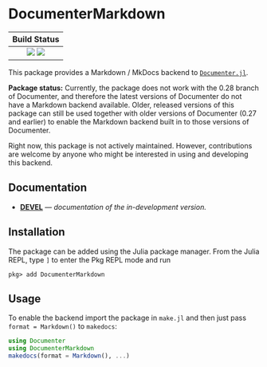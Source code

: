 # DocumenterMarkdown

| **Build Status**                                        |
|:-------------------------------------------------------:|
| [![][gha-img]][gha-url] [![][codecov-img]][codecov-url] |

This package provides a Markdown / MkDocs backend to [`Documenter.jl`][documenter].

**Package status:** Currently, the package does not work with the 0.28 branch of Documenter, and
therefore the latest versions of Documenter do not have a Markdown backend available.
Older, released versions of this package can still be used together with older versions of Documenter (0.27
and earlier) to enable the Markdown backend built in to those versions of Documenter.

Right now, this package is not actively maintained. However, contributions are welcome by anyone
who might be interested in using and developing this backend.

## Documentation

- [**DEVEL**][docs-dev-url] &mdash; *documentation of the in-development version.*

## Installation

The package can be added using the Julia package manager. From the Julia REPL, type `]` to
enter the Pkg REPL mode and run

```
pkg> add DocumenterMarkdown
```

## Usage

To enable the backend import the package in `make.jl` and then just pass `format = Markdown()`
to `makedocs`:

```julia
using Documenter
using DocumenterMarkdown
makedocs(format = Markdown(), ...)
```

[documenter]: https://github.com/JuliaDocs/Documenter.jl
[documenter-docs]: https://Documenter.juliadocs.org/stable/

[docs-stable-img]: https://img.shields.io/badge/docs-stable-blue.svg
[docs-stable-url]: https://DocumenterMarkdown.juliadocs.org/stable

[docs-dev-img]: https://img.shields.io/badge/docs-dev-blue.svg
[docs-dev-url]: https://DocumenterMarkdown.juliadocs.org/dev

[gha-img]: https://github.com/JuliaDocs/DocumenterMarkdown.jl/actions/workflows/CI.yml/badge.svg?branch=master
[gha-url]: https://github.com/JuliaDocs/DocumenterMarkdown.jl/actions/workflows/CI.yml

[codecov-img]: https://codecov.io/gh/JuliaDocs/DocumenterMarkdown.jl/branch/master/graph/badge.svg
[codecov-url]: https://codecov.io/gh/JuliaDocs/DocumenterMarkdown.jl
